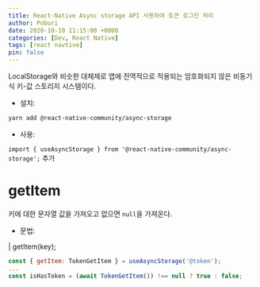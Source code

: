```yaml
---
title: React-Native Async storage API 사용하여 토큰 로그인 처리
author: Poburi
date: 2020-10-10 11:15:00 +0000
categories: [Dev, React Native]
tags: [react navtive]
pin: false
---
```


LocalStorage와 비슷한 대체제로 앱에 전역적으로 적용되는 암호화되지 않은 비동기식 키-값 스토리지 시스템이다.

- 설치:

```bash
yarn add @react-native-community/async-storage
```

- 사용:

`import { useAsyncStorage } from '@react-native-community/async-storage';` 추가

# getItem

키에 대한 문자열 값을 가져오고 없으면 `null`을 가져온다.

- 문법:

| getItem(key);

```javascript
const { getItem: TokenGetItem } = useAsyncStorage('@token');
...
const isHasToken = (await TokenGetItem()) !== null ? true : false;
```


